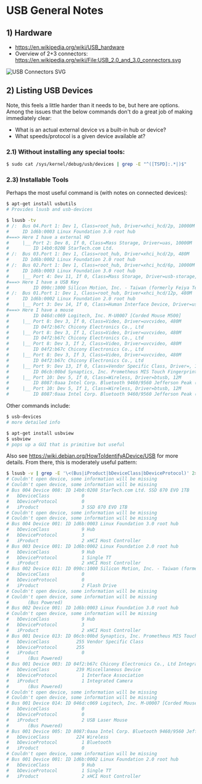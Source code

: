 # USB General Notes

## 1) Hardware

* <https://en.wikipedia.org/wiki/USB_hardware>
* Overview of 2+3 connectors: <https://en.wikipedia.org/wiki/File:USB_2.0_and_3.0_connectors.svg>

![USB Connectors SVG](https://upload.wikimedia.org/wikipedia/commons/8/82/USB_2.0_and_3.0_connectors.svg)


## 2) Listing USB Devices

Note, this feels a little harder than it needs to be, but here are options.
Among the issues that the below commands don't do a great job of making immediately clear:

* What is an actual external device vs a built-in hub or device?
* What speeds/protocol is a given device available at?


### 2.1) Without installing any special tools:

```sh
$ sudo cat /sys/kernel/debug/usb/devices | grep -E "^([TSPD]:.*|)$"
```

### 2.3) Installable Tools

Perhaps the most useful command is (with notes on connected devices):

```sh
$ apt-get install usbutils
# Provides lsusb and usb-devices

$ lsusb -tv
# /:  Bus 04.Port 1: Dev 1, Class=root_hub, Driver=xhci_hcd/2p, 10000M
#     ID 1d6b:0003 Linux Foundation 3.0 root hub
#===> Here I have a external HD
#     |__ Port 2: Dev 8, If 0, Class=Mass Storage, Driver=uas, 10000M
#         ID 14b0:0208 StarTech.com Ltd. 
# /:  Bus 03.Port 1: Dev 1, Class=root_hub, Driver=xhci_hcd/2p, 480M
#     ID 1d6b:0002 Linux Foundation 2.0 root hub
# /:  Bus 02.Port 1: Dev 1, Class=root_hub, Driver=xhci_hcd/6p, 10000M
#     ID 1d6b:0003 Linux Foundation 3.0 root hub
#     |__ Port 4: Dev 11, If 0, Class=Mass Storage, Driver=usb-storage, 5000M
#===> Here I have a USB Key
#         ID 090c:1000 Silicon Motion, Inc. - Taiwan (formerly Feiya Technology Corp.) Flash Drive
# /:  Bus 01.Port 1: Dev 1, Class=root_hub, Driver=xhci_hcd/12p, 480M
#     ID 1d6b:0002 Linux Foundation 2.0 root hub
#     |__ Port 3: Dev 14, If 0, Class=Human Interface Device, Driver=usbhid, 1.5M
#===> Here I have a mouse
#         ID 046d:c069 Logitech, Inc. M-U0007 [Corded Mouse M500]
#     |__ Port 8: Dev 3, If 0, Class=Video, Driver=uvcvideo, 480M
#         ID 04f2:b67c Chicony Electronics Co., Ltd 
#     |__ Port 8: Dev 3, If 1, Class=Video, Driver=uvcvideo, 480M
#         ID 04f2:b67c Chicony Electronics Co., Ltd 
#     |__ Port 8: Dev 3, If 2, Class=Video, Driver=uvcvideo, 480M
#         ID 04f2:b67c Chicony Electronics Co., Ltd 
#     |__ Port 8: Dev 3, If 3, Class=Video, Driver=uvcvideo, 480M
#         ID 04f2:b67c Chicony Electronics Co., Ltd 
#     |__ Port 9: Dev 13, If 0, Class=Vendor Specific Class, Driver=, 12M
#         ID 06cb:00bd Synaptics, Inc. Prometheus MIS Touch Fingerprint Reader
#     |__ Port 10: Dev 5, If 0, Class=Wireless, Driver=btusb, 12M
#         ID 8087:0aaa Intel Corp. Bluetooth 9460/9560 Jefferson Peak (JfP)
#     |__ Port 10: Dev 5, If 1, Class=Wireless, Driver=btusb, 12M
#         ID 8087:0aaa Intel Corp. Bluetooth 9460/9560 Jefferson Peak (JfP)
```

Other commands include:

```sh
$ usb-devices
# more detailed info

$ apt-get install usbview
$ usbview
# pops up a GUI that is primitive but useful
```

Also see <https://wiki.debian.org/HowToIdentifyADevice/USB> for more details. From there, this is moderately useful pattern:

```sh
$ lsusb -v | grep -E '\<(Bus|iProduct|bDeviceClass|bDeviceProtocol)' 2>/dev/null
# Couldn't open device, some information will be missing
# Couldn't open device, some information will be missing
# Bus 004 Device 008: ID 14b0:0208 StarTech.com Ltd. SSD 870 EVO 1TB
#   bDeviceClass            0 
#   bDeviceProtocol         0 
#   iProduct                3 SSD 870 EVO 1TB
# Couldn't open device, some information will be missing
# Couldn't open device, some information will be missing
# Bus 004 Device 001: ID 1d6b:0003 Linux Foundation 3.0 root hub
#   bDeviceClass            9 Hub
#   bDeviceProtocol         3 
#   iProduct                2 xHCI Host Controller
# Bus 003 Device 001: ID 1d6b:0002 Linux Foundation 2.0 root hub
#   bDeviceClass            9 Hub
#   bDeviceProtocol         1 Single TT
#   iProduct                2 xHCI Host Controller
# Bus 002 Device 011: ID 090c:1000 Silicon Motion, Inc. - Taiwan (formerly Feiya Technology Corp.) Flash Drive
#   bDeviceClass            0 
#   bDeviceProtocol         0 
#   iProduct                2 Flash Drive
# Couldn't open device, some information will be missing
# Couldn't open device, some information will be missing
#       (Bus Powered)
# Bus 002 Device 001: ID 1d6b:0003 Linux Foundation 3.0 root hub
# Couldn't open device, some information will be missing
#   bDeviceClass            9 Hub
#   bDeviceProtocol         3 
#   iProduct                2 xHCI Host Controller
# Bus 001 Device 013: ID 06cb:00bd Synaptics, Inc. Prometheus MIS Touch Fingerprint Reader
#   bDeviceClass          255 Vendor Specific Class
#   bDeviceProtocol       255 
#   iProduct                0 
#       (Bus Powered)
# Bus 001 Device 003: ID 04f2:b67c Chicony Electronics Co., Ltd Integrated Camera
#   bDeviceClass          239 Miscellaneous Device
#   bDeviceProtocol         1 Interface Association
#   iProduct                1 Integrated Camera
#       (Bus Powered)
# Couldn't open device, some information will be missing
# Couldn't open device, some information will be missing
# Bus 001 Device 014: ID 046d:c069 Logitech, Inc. M-U0007 [Corded Mouse M500]
#   bDeviceClass            0 
#   bDeviceProtocol         0 
#   iProduct                2 USB Laser Mouse
#       (Bus Powered)
# Bus 001 Device 005: ID 8087:0aaa Intel Corp. Bluetooth 9460/9560 Jefferson Peak (JfP)
#   bDeviceClass          224 Wireless
#   bDeviceProtocol         1 Bluetooth
#   iProduct                0 
# Couldn't open device, some information will be missing
# Bus 001 Device 001: ID 1d6b:0002 Linux Foundation 2.0 root hub
#   bDeviceClass            9 Hub
#   bDeviceProtocol         1 Single TT
#   iProduct                2 xHCI Host Controller
```
